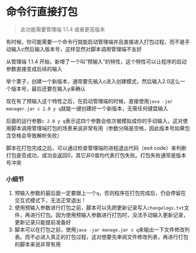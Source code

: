 # 命令行直接打包

> 此功能需要管理端 1.1.4 或者更高版本

有时候，你可能需要一个命令行就能启动管理端并且直接进入打包过程，而不是手动输入c然后输入版本号，这样显然对脚本调用管理端不友好

从管理端 1.1.4 开始，新增了一个叫“预输入”的特性，这个特性可以让程序的启动参数直接变成后续的输入

举个栗子，创建一个新版本，通常要先输入c进入创建模式，然后输入2.0这么一个版本号，最后还要在输入y来确认

现在有了预输入这个特性之后，在启动管理端的时候，直接使用`java -jar manager.jar c 2.0 y q`就能一键创建好一个新版本，无需任何键盘输入

后面的运行参数`c 2.0 y q`表示这四个参数会依次被模拟成你的手动输入，这对使用脚本调用管理端打包的场景来说非常有用（参数分隔是空格，因此版本号如果包含空格会导致解析失败）

脚本在打包完成之后，可以通过检查管理端的进程退出代码（exit code）来判断打包是否成功，成功会返回0，其它非0值均代表打包失败。打包失败通常是版本号冲突

### 小细节

1. 预输入参数的最后面一定要跟上一个`q`，否则程序在打包完成后，仍会停留在交互式模式下，无法正常退出！
2. 使用预输入参数进行打包之前，脚本可以先把更新记录写入`changelogs.txt`文件，再进行打包。因为使用预输入参数进行打包时，没法手动输入更新记录，更新记录只能提前准备好
3. 脚本可以在打包之前，使用`java -jar manage.jar s q`来输出一下文件修改列表。而不必进入真正的打包过程，这对想要先审阅文件修改列表，再进行打包的脚本来说非常有用
